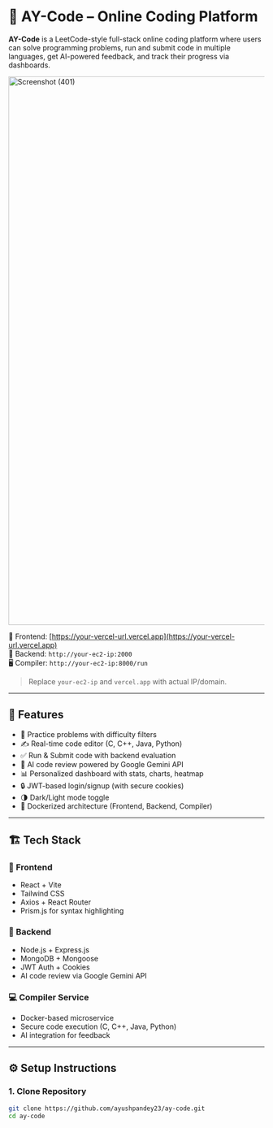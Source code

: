 # 🚀 AY-Code – Online Coding Platform

**AY-Code** is a LeetCode-style full-stack online coding platform where users can solve programming problems, run and submit code in multiple languages, get AI-powered feedback, and track their progress via dashboards.

<img width="1920" height="1080" alt="Screenshot (401)" src="https://github.com/user-attachments/assets/09445e72-391a-482a-bffb-db44f5bc515c" />



🔗 Frontend: [https://your-vercel-url.vercel.app](https://your-vercel-url.vercel.app)  
🔧 Backend: `http://your-ec2-ip:2000`  
🖥️ Compiler: `http://your-ec2-ip:8000/run`

> Replace `your-ec2-ip` and `vercel.app` with actual IP/domain.

---

## 🚀 Features

- 🧠 Practice problems with difficulty filters
- ✍️ Real-time code editor (C, C++, Java, Python)
- ✅ Run & Submit code with backend evaluation
- 🤖 AI code review powered by Google Gemini API
- 📊 Personalized dashboard with stats, charts, heatmap
- 🔒 JWT-based login/signup (with secure cookies)
- 🌗 Dark/Light mode toggle
- 🐳 Dockerized architecture (Frontend, Backend, Compiler)

---

## 🏗️ Tech Stack

### 🧩 Frontend
- React + Vite
- Tailwind CSS
- Axios + React Router
- Prism.js for syntax highlighting

### 🔧 Backend
- Node.js + Express.js
- MongoDB + Mongoose
- JWT Auth + Cookies
- AI code review via Google Gemini API

### 💻 Compiler Service
- Docker-based microservice
- Secure code execution (C, C++, Java, Python)
- AI integration for feedback

---

## ⚙️ Setup Instructions

### 1. Clone Repository

```bash
git clone https://github.com/ayushpandey23/ay-code.git
cd ay-code
